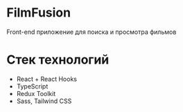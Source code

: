 # FilmFusion
Front-end приложение для поиска и просмотра фильмов

# Cтек технологий
- React + React Hooks
- TypeScript
- Redux Toolkit
- Sass, Tailwind CSS
